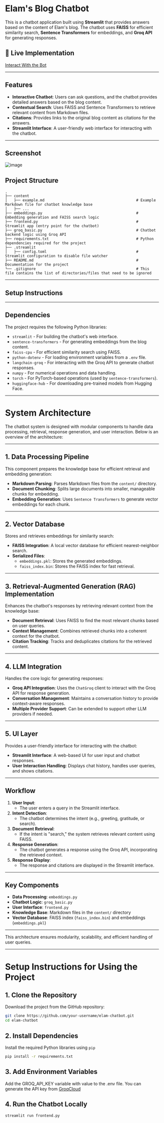 # **Elam's Blog Chatbot**

This is a chatbot application built using **Streamlit** that provides answers based on the content of Elam's blog. The chatbot uses **FAISS** for efficient similarity search, **Sentence Transformers** for embeddings, and **Groq API** for generating responses.

## 🚀 Live Implementation
[Interact With the Bot](https://elam-chatbot.streamlit.app/)


---

## **Features**
- **Interactive Chatbot**: Users can ask questions, and the chatbot provides detailed answers based on the blog content.
- **Contextual Search**: Uses FAISS and Sentence Transformers to retrieve relevant content from Markdown files.
- **Citations**: Provides links to the original blog content as citations for the answers.
- **Streamlit Interface**: A user-friendly web interface for interacting with the chatbot.

---

## Screenshot
![image](https://github.com/user-attachments/assets/09ffa1be-1774-4a3f-b6c4-aef3bebacdad)

## Project Structure
    .
    ├── content                               
    │   ├── example.md                                          # Example Markdown file for chatbot knowledge base
    │   ├── ...        
    ├── embeddings.py                                           # Embedding generation and FAISS search logic
    ├── frontend.py                                             # Streamlit app (entry point for the chatbot)
    ├── groq_basic.py                                           # Chatbot backend logic using Groq API
    ├── requirements.txt                                        # Python dependencies required for the project
    ├── .streamlit
    │   ├── config.toml                                         # Streamlit configuration to disable file watcher
    ├── README.md                                               # Documentation for the project
    └── .gitignore                                              # This file contains the list of directories/files that need to be ignored


---

## **Setup Instructions**

---

## **Dependencies**

The project requires the following Python libraries:

- `streamlit` - For building the chatbot's web interface.
- `sentence-transformers` - For generating embeddings from the blog content.
- `faiss-cpu` - For efficient similarity search using FAISS.
- `python-dotenv` - For loading environment variables from a `.env` file.
- `langchain-groq` - For interacting with the Groq API to generate chatbot responses.
- `numpy` - For numerical operations and data handling.
- `torch` - For PyTorch-based operations (used by `sentence-transformers`).
- `huggingface-hub` - For downloading pre-trained models from Hugging Face.

---

# **System Architecture**

The chatbot system is designed with modular components to handle data processing, retrieval, response generation, and user interaction. Below is an overview of the architecture:

---

## **1. Data Processing Pipeline**
This component prepares the knowledge base for efficient retrieval and embedding generation:
- **Markdown Parsing**: Parses Markdown files from the `content/` directory.
- **Document Chunking**: Splits large documents into smaller, manageable chunks for embedding.
- **Embedding Generation**: Uses `Sentence Transformers` to generate vector embeddings for each chunk.

---

## **2. Vector Database**
Stores and retrieves embeddings for similarity search:
- **FAISS Integration**: A local vector database for efficient nearest-neighbor search.
- **Serialized Files**:
  - `embeddings.pkl`: Stores the generated embeddings.
  - `faiss_index.bin`: Stores the FAISS index for fast retrieval.

---

## **3. Retrieval-Augmented Generation (RAG) Implementation**
Enhances the chatbot's responses by retrieving relevant context from the knowledge base:
- **Document Retrieval**: Uses FAISS to find the most relevant chunks based on user queries.
- **Context Management**: Combines retrieved chunks into a coherent context for the chatbot.
- **Citation Tracking**: Tracks and deduplicates citations for the retrieved content.

---

## **4. LLM Integration**
Handles the core logic for generating responses:
- **Groq API Integration**: Uses the `ChatGroq` client to interact with the Groq API for response generation.
- **Conversation Management**: Maintains a conversation history to provide context-aware responses.
- **Multiple Provider Support**: Can be extended to support other LLM providers if needed.

---

## **5. UI Layer**
Provides a user-friendly interface for interacting with the chatbot:
- **Streamlit Interface**: A web-based UI for user input and chatbot responses.
- **User Interaction Handling**: Displays chat history, handles user queries, and shows citations.

---

## **Workflow**
1. **User Input**:
   - The user enters a query in the Streamlit interface.
2. **Intent Detection**:
   - The chatbot determines the intent (e.g., greeting, gratitude, or search).
3. **Document Retrieval**:
   - If the intent is "search," the system retrieves relevant content using FAISS.
4. **Response Generation**:
   - The chatbot generates a response using the Groq API, incorporating the retrieved context.
5. **Response Display**:
   - The response and citations are displayed in the Streamlit interface.

---

## **Key Components**
- **Data Processing**: `embeddings.py`
- **Chatbot Logic**: `groq_basic.py`
- **User Interface**: `frontend.py`
- **Knowledge Base**: Markdown files in the `content/` directory
- **Vector Database**: FAISS index (`faiss_index.bin`) and embeddings (`embeddings.pkl`)

---

This architecture ensures modularity, scalability, and efficient handling of user queries.

---

# **Setup Instructions for Using the Project**
## 1. Clone the Repository
Download the project from the GitHub repository:
```bash
git clone https://github.com/your-username/elam-chatbot.git
cd elam-chatbot
```
## 2. Install Dependencies
Install the required Python libraries using ```pip```
```bash
pip install -r requirements.txt
```

## 3. Add Environment Variables
Add the GROQ_API_KEY variable with value to the .env file. You can generate the API key from [GroqCloud](https://console.groq.com/home) 

## 4. Run the Chatbot Locally
```bash
streamlit run frontend.py
```


